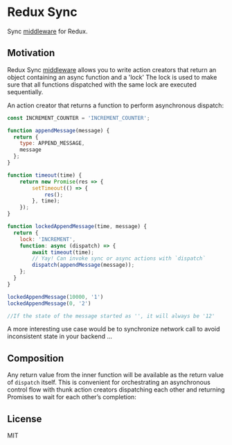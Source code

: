 # Redux Sync

Sync [middleware](https://redux.js.org/advanced/middleware) for Redux.

## Motivation

Redux Sync
[middleware](https://github.com/reactjs/redux/blob/master/docs/advanced/Middleware.md)
allows you to write action creators that return an object containing an async function and a 'lock'
The lock is used to make sure that all functions dispatched with the same lock are executed sequentially.

An action creator that returns a function to perform asynchronous dispatch:

```js
const INCREMENT_COUNTER = 'INCREMENT_COUNTER';

function appendMessage(message) {
  return {
    type: APPEND_MESSAGE,
    message
  };
}

function timeout(time) {
    return new Promise(res => {
        setTimeout(() => {
            res();
        }, time);
    });
}

function lockedAppendMessage(time, message) {
  return { 
    lock: 'INCREMENT',
    function: async (dispatch) => {
        await timeout(time);
        // Yay! Can invoke sync or async actions with `dispatch`
        dispatch(appendMessage(message));
    };
  }
}

lockedAppendMessage(10000, '1')
lockedAppendMessage(0, '2')

//If the state of the message started as '', it will always be '12'
```

A more interesting use case would be to synchronize network call to avoid inconsistent state
in your backend ...

## Composition

Any return value from the inner function will be available as the return value
of `dispatch` itself. This is convenient for orchestrating an asynchronous
control flow with thunk action creators dispatching each other and returning
Promises to wait for each other’s completion:

## License

MIT
